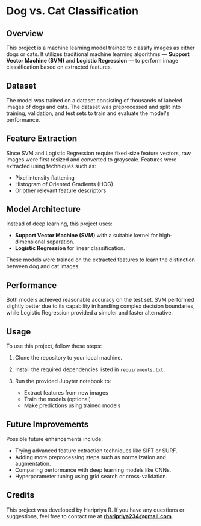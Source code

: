 

# Dog vs. Cat Classification

## Overview

This project is a machine learning model trained to classify images as either dogs or cats. It utilizes traditional machine learning algorithms — **Support Vector Machine (SVM)** and **Logistic Regression** — to perform image classification based on extracted features.

## Dataset

The model was trained on a dataset consisting of thousands of labeled images of dogs and cats. The dataset was preprocessed and split into training, validation, and test sets to train and evaluate the model's performance.

## Feature Extraction

Since SVM and Logistic Regression require fixed-size feature vectors, raw images were first resized and converted to grayscale. Features were extracted using techniques such as:

* Pixel intensity flattening
* Histogram of Oriented Gradients (HOG)
* Or other relevant feature descriptors

## Model Architecture

Instead of deep learning, this project uses:

* **Support Vector Machine (SVM)** with a suitable kernel for high-dimensional separation.
* **Logistic Regression** for linear classification.

These models were trained on the extracted features to learn the distinction between dog and cat images.

## Performance

Both models achieved reasonable accuracy on the test set. SVM performed slightly better due to its capability in handling complex decision boundaries, while Logistic Regression provided a simpler and faster alternative.

## Usage

To use this project, follow these steps:

1. Clone the repository to your local machine.
2. Install the required dependencies listed in `requirements.txt`.
3. Run the provided Jupyter notebook to:

   * Extract features from new images
   * Train the models (optional)
   * Make predictions using trained models

## Future Improvements

Possible future enhancements include:

* Trying advanced feature extraction techniques like SIFT or SURF.
* Adding more preprocessing steps such as normalization and augmentation.
* Comparing performance with deep learning models like CNNs.
* Hyperparameter tuning using grid search or cross-validation.

## Credits

This project was developed by Haripriya R.
If you have any questions or suggestions, feel free to contact me at **[rharipriya234@gmail.com](mailto:rharipriya234@gmail.com)**.


